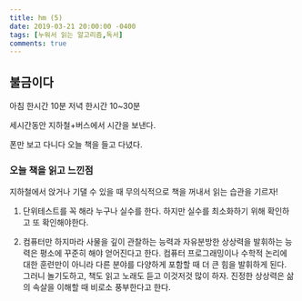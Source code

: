 ```yaml
---
title: hm (5)
date: 2019-03-21 20:00:00 -0400
tags: [누워서 읽는 알고리즘,독서]
comments: true
---
```


## 불금이다
아침 한시간 10분 
저녁 한시간 10~30분

세시간동안 지하철+버스에서 시간을 보낸다.

폰만 보고 다니다 오늘 책을 들고 다녔다.

### 오늘 책을 읽고 느낀점
지하철에서 앉거나 기댈 수 있을 때 
무의식적으로 책을 꺼내서 읽는 습관을 기르자!

1. 단위테스트를 꼭 해라
누구나 실수를 한다.
하지만 실수를 최소화하기 위해 확인하고 또 확인해야한다.

2. 컴퓨터만 하지마라
사물을 깊이 관찰하는 능력과 자유분방한 상상력을 발휘하는 능력은 평소에 꾸준히 해야 얻어진다고 한다.
컴퓨터 프로그래밍이나 수학적 논리에 대한 훈련만이 아니라 다른 분야를 다양하게 포함할 때 더 큰 힘을 발휘하게 된다.
그러니 놀기도하고, 책도 읽고 노래도 듣고 이것저것 많이 하자.
진정한 상상력은 삶의 속살을 이해할 때 비로소 풍부한다고 한다.




